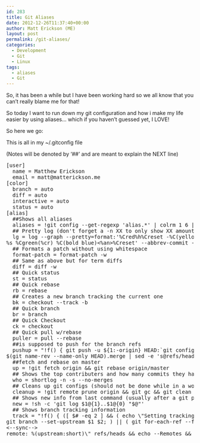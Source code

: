 ```yaml
---
id: 283
title: Git Aliases
date: 2012-12-26T11:37:40+00:00
author: Matt Erickson (ME)
layout: post
permalink: /git-aliases/
categories:
  - Development
  - Git
  - Linux
tags:
  - aliases
  - Git
---
```

So, it has been a while but I have been working hard so we all know that you can&#8217;t really blame me for that!  


  
So today I want to run down my git configuration and how i make my life easier by using aliases&#8230; which if you haven&#8217;t guessed yet, I LOVE!  


  
So here we go:  


  
This is all in my ~/.gitconfig file
  
(Notes will be denoted by &#8216;##&#8217; and are meant to explain the NEXT line)  


  


<pre class="brush: bash; title: ; notranslate" title="">[user]
  name = Matthew Erickson
  email = matt@matterickson.me
[color]
  branch = auto
  diff = auto
  interactive = auto
  status = auto
[alias]
  ##Shows all aliases
  aliases = !git config --get-regexp 'alias.*' | colrm 1 6 | sed 's/[ ]/ = /'
  ## Pretty log (don't forget a -n XX to only show XX amount of commits)
  lg = log --graph --pretty=format:'%Cred%h%Creset -%C(yellow)%d%Creset 
%s %Cgreen(%cr) %C(bold blue)&lt;%an&gt;%Creset' --abbrev-commit --date=relative
  ## Formats a patch without using whitespace
  format-patch = format-patch -w
  ## Same as above but for term diffs
  diff = diff -w
  ## Quick status
  st = status
  ## Quick rebase
  rb = rebase
  ## Creates a new branch tracking the current one
  bk = checkout --track -b
  ## Quick branch
  br = branch
  ## Quick Checkout
  ck = checkout
  ## Quick pull w/rebase
  puller = pull --rebase
  ##is supposed to push for the branch refs
  pushup = "!f() { git push -u ${1:-origin} HEAD:`git config branch.
$(git name-rev --name-only HEAD).merge | sed -e 's@refs/heads/@refs/for/@'`; }; f"
  ##fetch and rebase on master
  up = !git fetch origin && git rebase origin/master
  ## Shows the top contributers and how many commits they have w/o merges
  who = shortlog -n -s --no-merges
  ## Cleans up git configs (should not be done while in a working state)
  cleanup = !git remote prune origin && git gc && git clean -dfx && git stash clear
  ## Shows new info from last command (usually after a git pull or git puller)
  new = !sh -c 'git log $1@{1}..$1@{0} "$@"'
  ## Shows branch tracking information
  track = "!f() { ([ $# -eq 2 ] && ( echo \"Setting tracking for branch \" $1 \" -&gt; \" $2;
git branch --set-upstream $1 $2; ) || ( git for-each-ref --format=\"local: %(refname:short) 
&lt;--sync--&gt; 
remote: %(upstream:short)\" refs/heads && echo --Remotes && git remote -v)); }; f"
</pre>